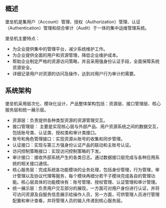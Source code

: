 ## 概述
堡垒机是集用户（Account）管理、授权（Authorization）管理、认证（Authentication）管理和综合审计（Audit）于一体的集中运维管理系统。

堡垒机主要特点：
- 为企业提供集中的管理平台，减少系统维护工作。
- 为企业提供全面的用户和资源管理，降低企业维护成本。
- 帮助企业制定严格的资源访问策略，并且采用强身份认证手段，全面保障系统资源安全。
- 详细记录用户对资源的访问及操作，达到对用户行为审计的需要。

## 系统架构
堡垒机采用层次化、模块化设计，产品整体架构包括：资源层、接口管理层、核心服务层和统一展示层。
- 资源层：负责提供各种类型资源的资源管理交互。
- 接口管理层： 主要是实现核心层与外部产品、用户资源系统之间的数据交互，包括账号类、认证类、授权类和审计类接口。
 - 账号和角色管理接口：实现资源从账号的收集和同步管理。
 - 认证接口：实现与第三方强身份认证产品的联动和主账号认证。
 - 访问控制策略接口：实现访问控制策略的下发。
 - 审计接口：接收外部系统产生的各类日志。通过数据接口层完成与各种应用系统的相关接口通信。
- 核心服务层：完成系统各功能模块的业务处理，包括身份管理，行为管理，审计管理以及协议代理等服务，每个模块再细分若干子模块完成各自的管理功能。核心层具体的功能模块有：账号管理、授权管理、认证管理和审计管理。
- 统一展示层：负责用户交互部分的展现，一方面可对用户身份进行认证，并将可访问资源及自服务信息展示给操作人员，另一方面，可供管理人员进行管理配置和审计查看，并将管理人员的输入传递到核心服务层。
